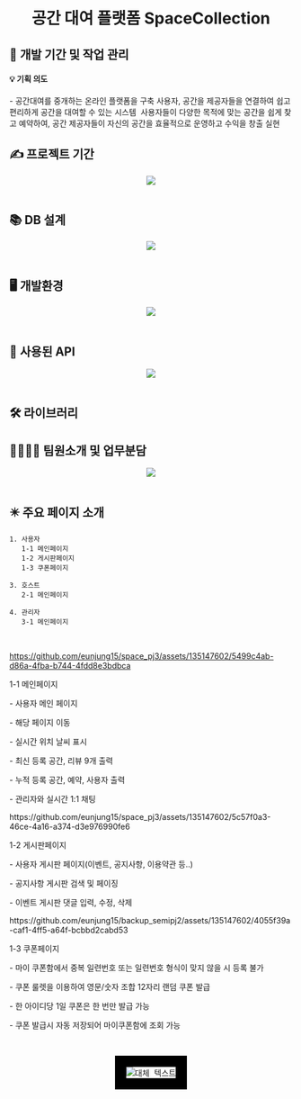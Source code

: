 
<div align="center">
<h1>공간 대여 플랫폼 SpaceCollection</h1>
</div>
 
<h2>📅 개발 기간 및 작업 관리</h2>

<h4>💡 기획 의도</h4>
- 공간대여를 중개하는 온라인 플랫폼을 구축 사용자, 공간을 제공자들을 연결하여 쉽고 편리하게 공간을 대여할 수 있는 시스템 
사용자들이 다양한 목적에 맞는 공간을 쉽게 찾고 예약하여, 공간 제공자들이 자신의 공간을 효율적으로 운영하고 수익을 창출 실현

## ✍️ 프로젝트 기간
<div align="center"><img src="https://github.com/JOSiroo/spaceCollection/assets/135147602/200ef23d-1cb4-4119-be82-133329a5884b"></div>
<br>

## 📚 DB 설계
<div align="center"><img src="https://github.com/JOSiroo/spaceCollection/assets/135147602/a83726cf-ba3e-40af-a8ae-a7090b5ad229"></div>
<br>


## 🖥️ 개발환경
<div align="center"><img src="https://github.com/JOSiroo/spaceCollection/assets/135147602/a1ab0069-ad32-4c74-b65b-a9c3a21be505"></div>
<br>

## 🎇 사용된 API  
<div align="center"><img src="https://github.com/JOSiroo/spaceCollection/assets/135147602/32227c50-021d-4309-82d7-a1ce2fdb2a89"></div>
<br>

## 🛠 라이브러리

## 👨‍👩‍👧‍👦 팀원소개 및 업무분담
<div align="center"><img src="https://github.com/JOSiroo/spaceCollection/assets/135147602/c6f08bdb-1cd2-46da-9357-7eeb4f546deb"></div>
<br>

## ✴️ 주요 페이지 소개
    
    1. 사용자
       1-1 메인페이지
       1-2 게시판페이지
       1-3 쿠폰페이지
       
    3. 호스트
       2-1 메인페이지
    
    4. 관리자
       3-1 메인페이지
<br>


https://github.com/eunjung15/space_pj3/assets/135147602/5499c4ab-d86a-4fba-b744-4fdd8e3bdbca
<p> 1-1 메인페이지
<p>- 사용자 메인 페이지
<p>- 해당 페이지 이동
<p>- 실시간 위치 날씨 표시
<p>- 최신 등록 공간, 리뷰 9개 출력
<p>- 누적 등록 공간, 예약, 사용자 출력 
<p>- 관리자와 실시간 1:1 채팅
<p><p>
https://github.com/eunjung15/space_pj3/assets/135147602/5c57f0a3-46ce-4a16-a374-d3e976990fe6
<p> 1-2 게시판페이지
<p>- 사용자 게시판 페이지(이벤트, 공지사항, 이용약관 등..)
<p>- 공지사항 게시판 검색 및 페이징
<p>- 이벤트 게시판 댓글 입력, 수정, 삭제
<p><p>
https://github.com/eunjung15/backup_semipj2/assets/135147602/4055f39a-caf1-4ff5-a64f-bcbbd2cabd53
<p> 1-3 쿠폰페이지
<p>- 마이 쿠폰함에서 중복 일련번호 또는 일련번호 형식이 맞지 않을 시 등록 불가
<p>- 쿠폰 룰렛을 이용하여 영문/숫자 조합 12자리 랜덤 쿠폰 발급
<p>- 한 아이디당 1일 쿠폰은 한 번만 발급 가능
<p>- 쿠폰 발급시 자동 저장되어 마이쿠폰함에 조회 가능
<p><p>

<br>
<div align="center">
<kbd><img src="https://github.com/JOSiroo/spaceCollection/assets/124752869/099a6692-8b6e-4811-a217-266232eada23" alt="대체 텍스트" style="border: 20px solid black;"></kbd>
</div>




